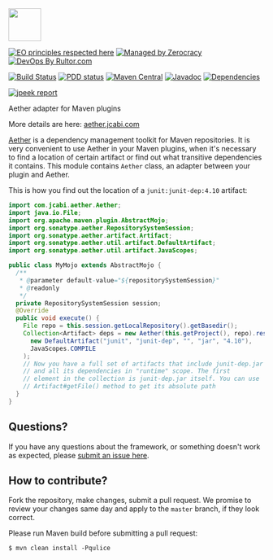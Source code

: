 <img src="http://img.jcabi.com/logo-square.svg" width="64px" height="64px" />

[![EO principles respected here](https://www.elegantobjects.org/badge.svg)](https://www.elegantobjects.org)
[![Managed by Zerocracy](https://www.0crat.com/badge/C3RUBL5H9.svg)](https://www.0crat.com/p/C3RUBL5H9)
[![DevOps By Rultor.com](http://www.rultor.com/b/jcabi/jcabi-aether)](http://www.rultor.com/p/jcabi/jcabi-aether)

[![Build Status](https://travis-ci.org/jcabi/jcabi-aether.svg?branch=master)](https://travis-ci.org/jcabi/jcabi-aether)
[![PDD status](http://www.0pdd.com/svg?name=jcabi/jcabi-aether)](http://www.0pdd.com/p?name=jcabi/jcabi-aether)
[![Maven Central](https://maven-badges.herokuapp.com/maven-central/com.jcabi/jcabi-aether/badge.svg)](https://maven-badges.herokuapp.com/maven-central/com.jcabi/jcabi-aether)
[![Javadoc](https://javadoc.io/badge/com.jcabi/jcabi-aether.svg)](http://www.javadoc.io/doc/com.jcabi/jcabi-aether)
[![Dependencies](https://www.versioneye.com/user/projects/561ac2e2a193340f32001011/badge.svg?style=flat)](https://www.versioneye.com/user/projects/561ac2e2a193340f32001011)

[![jpeek report](http://i.jpeek.org/com.jcabi/jcabi-aether/badge.svg)](http://i.jpeek.org/com.jcabi/jcabi-aether/)

Aether adapter for Maven plugins

More details are here: [aether.jcabi.com](http://aether.jcabi.com/index.html)

[Aether](http://www.eclipse.org/aether/) is a dependency
management toolkit for Maven repositories. It is very convenient to use Aether
in your Maven plugins, when it's necessary to find a location of certain
artifact or find out what transitive dependencies it contains. This module
contains `Aether` class, an adapter between your plugin and Aether.

This is how you find out the location of a `junit:junit-dep:4.10` artifact:

```java
import com.jcabi.aether.Aether;
import java.io.File;
import org.apache.maven.plugin.AbstractMojo;
import org.sonatype.aether.RepositorySystemSession;
import org.sonatype.aether.artifact.Artifact;
import org.sonatype.aether.util.artifact.DefaultArtifact;
import org.sonatype.aether.util.artifact.JavaScopes;

public class MyMojo extends AbstractMojo {
  /**
   * @parameter default-value="${repositorySystemSession}"
   * @readonly
   */
  private RepositorySystemSession session;
  @Override
  public void execute() {
    File repo = this.session.getLocalRepository().getBasedir();
    Collection<Artifact> deps = new Aether(this.getProject(), repo).resolve(
      new DefaultArtifact("junit", "junit-dep", "", "jar", "4.10"),
      JavaScopes.COMPILE
    );
    // Now you have a full set of artifacts that include junit-dep.jar
    // and all its dependencies in "runtime" scope. The first
    // element in the collection is junit-dep.jar itself. You can use
    // Artifact#getFile() method to get its absolute path
  }
}
```

## Questions?

If you have any questions about the framework, or something doesn't work as expected,
please [submit an issue here](https://github.com/jcabi/jcabi-aether/issues/new).

## How to contribute?

Fork the repository, make changes, submit a pull request.
We promise to review your changes same day and apply to
the `master` branch, if they look correct.

Please run Maven build before submitting a pull request:

```
$ mvn clean install -Pqulice
```
